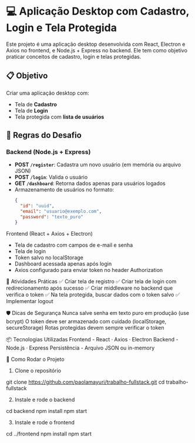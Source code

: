 # 💻 Aplicação Desktop com Cadastro, Login e Tela Protegida

Este projeto é uma aplicação desktop desenvolvida com React, Electron e Axios no frontend, e Node.js + Express no backend. Ele tem como objetivo praticar conceitos de cadastro, login e telas protegidas.

## 📋 Objetivo

Criar uma aplicação desktop com:
- Tela de **Cadastro**
- Tela de **Login**
- Tela protegida com **lista de usuários**

## 🎯 Regras do Desafio

### Backend (Node.js + Express)

- **POST `/register`**: Cadastra um novo usuário (em memória ou arquivo JSON)
- **POST `/login`**: Valida o usuário
- **GET `/dashboard`**: Retorna dados apenas para usuários logados
- Armazenamento de usuários no formato:
  ```json
  {
    "id": "uuid",
    "email": "usuario@exemplo.com",
    "password": "texto_puro"
  }
  
Frontend (React + Axios + Electron)
- Tela de cadastro com campos de e-mail e senha
- Tela de login
- Token salvo no localStorage
- Dashboard acessada apenas após login
- Axios configurado para enviar token no header Authorization

🧪 Atividades Práticas
✅ Criar tela de registro
✅ Criar tela de login com redirecionamento após sucesso
✅ Criar middleware no backend que verifica o token
✅ Na tela protegida, buscar dados com o token salvo
✅ Implementar logout

🛡️ Dicas de Segurança
Nunca salve senha em texto puro em produção (use bcrypt)
O token deve ser armazenado com cuidado (localStorage, secureStorage)
Rotas protegidas devem sempre verificar o token

📦 Tecnologias Utilizadas
Frontend	- React · Axios · Electron
Backend	- Node.js · Express
Persistência - Arquivo JSON ou in-memory

🚀 Como Rodar o Projeto

1. Clone o repositório

git clone https://github.com/paolamayuri/trabalho-fullstack.git
cd trabalho-fullstack

2. Instale e rode o backend

cd backend
npm install
npm start

3. Instale e rode o frontend

cd ../frontend
npm install
npm start

